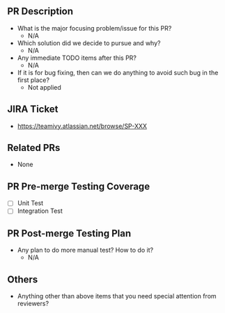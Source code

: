 ## PR Description
- What is the major focusing problem/issue for this PR?
  * N/A
- Which solution did we decide to pursue and why?
  * N/A
- Any immediate TODO items after this PR?
  * N/A
- If it is for bug fixing, then can we do anything to avoid such bug in the first place?
  * Not applied
## JIRA Ticket
- https://teamivy.atlassian.net/browse/SP-XXX
## Related PRs
- None
## PR Pre-merge Testing Coverage
- [ ] Unit Test
- [ ] Integration Test
## PR Post-merge Testing Plan
- Any plan to do more manual test? How to do it?
  * N/A 
## Others
- Anything other than above items that you need special attention from reviewers?
